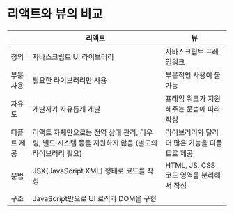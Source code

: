 # 리액트와 뷰의 비교

|  | 리액트 | 뷰 |
| --- | --- | --- |
| 정의 | 자바스크립트 UI 라이브러리 | 자바스크립트 프레임워크 |
| 부분 사용 | 필요한 라이브러리만 사용 | 부분적인 사용이 불가능 |
| 자유도 | 개발자가 자유롭게 개발 | 프레임 워크가 지원해주는 문법에 따라 작성 |
| 디폴트 제공 | 리액트 자체만으로는 전역 상태 관리, 라우팅, 빌드 시스템 등을 지원하지 않음 (별도의 라이브러리 필요) | 라이브러리와 달리 더 많은 기능을 디폴트로 제공 |
| 문법 | JSX(JavaScript XML) 형태로 코드를 작성 | HTML, JS, CSS 코드 영역을 분리해서 작성 |
| 구조 | JavaScript만으로 UI 로직과 DOM을 구현 | <template>에 HTML 작성 영역, <script> 안에는 JS, <style> 안에 CSS를 작성 |
| 컴포넌트 및 재사용 | 컴포넌트의 생성 및 재사용. 파일별로 컴포넌트를 분리 가능, 새로운 함수형 컴포넌트를 생산에 용이 | 새로운 컴포넌트를 위해 새로운 파일(template, script, style 구성)을 하나 필요.  |
| props | props 형태로 전달 / 다른 곳에서 재사용 용이 | props 전달 시 해당 컴포넌트를 사용하는 모든 파일에 작성 |
| 장점 | 타입 스크립트 사용 용이 | 리액트보다 살짝 빠름 |

---

# 리액트 시작하기

```jsx
npx create-react-app { app 이름 }
cd { app 이름 } 
npm start
```

---

# 리액트 기본 구조

## index.js

```jsx
import React from 'react';
import ReactDOM from 'react-dom';
import './index.css';
import App from './App'; // 자바 스크립트 파일의 경우 확장자 생략 가능

ReactDOM.render(<App />, document.getElementById('root')); 
```

### `render(jsx 구문, 어느 부분에 랜더링 해야 하는지)`

- JS 내의 HTML 구문은 빌드 단계에서만 가능하다. (jsx구문)
- 브라우저는 App을 보여주지 않는다. App이 return하는 HTML Tag를 보여준다.
- root : index에서 ID로 찾을 수 있다.

## App.js

### 리액트 컴포넌트

- 자바스크립트 함수 형식
- jsx코드(HTML처럼 보인다)를 return

```jsx
function App() {
  return <div>Hello!</div>;
}

export default App;
```

# 스타일 적용하기

### CSS 파일 import

`import './index.css';`

### class 선언

`<div className="card"> // HTML의 class`

---

# 컴포넌트

## App.js

### `<Componet key="value"/>`

- 컴포넌트로 데이터 넘겨주기 : props 객체

```jsx
import Todo from "./components/Todo";
function App() {
  return <div>
    <h1>My Todos</h1>
    <Todo text="Learn React"/> 
    <Todo text="Master React"/>
    <Todo text="Explore React"/>
  </div>; 
} 

export default App;
```

## Todo.js

### `{props.key}`

- props : 자바스크립트 객체. 함수의 변수로 받음.
- {} 안은 리액트가 자바스크립트로 인식

```jsx

function Todo(props) { 

  return (
    <div className="card">
      <h2>{ props.text }</h2>
      <div className="actions">
        <button className="btn">Delete</button>
      </div>
    </div>
  )
}

export default Todo;
```

---

# 이벤트 적용

## 패키지 import

### `import { useState } from 'react';`

## 리액트 훅 선언

- 리액트 훅. 컴포넌트 함수나 커스텀 훅 안에서 바로 호출되어야 한다.
- 항상 두가지 요소를 가진 배열로 표현된다.

### `const [ 현재 상태의 스냅샷, state값을 변경할 수 있는 함수 ] = useState(초기값);`

- 첫번째 값 : 현재 상태의 스냅샷
- 두번째 값 : state값을 변경할 수 있는 함수. 이 함수가 호출될 때마다 해당 컴포넌트 함수가 재실행된다.

## 함수 정의

- 컴포넌트 내부에서 함수 정의
- 리액트 훅의 두번째 값 (함수)를 활용

```jsx
import { useState } from 'react';

import Modal from './Modal';
import Backdrop from './Backdrop';

function Todo(props) { 
  const [ modalIsOpen, setModalIsOpen ] = useState(false);

  function deleteHandler() {
    setModalIsOpen(true);
  }

  function closeModalHandler() {
    setModalIsOpen(false);
  }

  return (
    <div className="card">
      <h2>{ props.text }</h2>
      <div className="actions">
        <button className="btn" onClick={deleteHandler}>Delete</button>
      </div>
      { modalIsOpen && (
        <Modal onCancel={closeModalHandler} onConfirm={closeModalHandler} />
      )}
      { modalIsOpen && <Backdrop onCancel={closeModalHandler} /> }
    </div>
  )
}

export default Todo;
```

## 함수 및 변수 활용

### `<컴포넌트 이벤트={함수} />`

- 컴포넌트 내부에 함수를 쓸 때는 ( ) 생략. ( )를 붙이면 코드를 검증되는 순간에 실행된다. 생략해야 특정 조건에 실행될 수 있다.

### `{ modalIsOpen ? <Modal /> : null }`
`{ modalIsOpen && <Modal /> }`

- 변수 값에 따라 컴포넌트 띄우고 없애기

## 사용자 정의 컴포넌트에서의 활용

### `<컴포넌트 이벤트={함수} />`

- 이벤트와 함수를 정의해주어야 한다.
- 이벤트도 props로 넘긴다고 생각하면 된다.

### `function 컴포넌트내부함수() { props.함수() };`

```jsx
function Modal(props) {

    function cancelHandler() {
        props.onCancel();
    };
    function confirmHandler() {
        props.onConfirm();
    };
    return (
    <div className="modal">
        <p>Are you sure?</p>
        <button className="btn btn--alt" onClick={cancelHandler}>Cancel</button>
        <button className="btn" onClick={confirmHandler}>Confirm</button>
    </div>
    );
}

export default Modal;
```

- 함수 정의 후 요소에 이벤트로 적용해준다.

